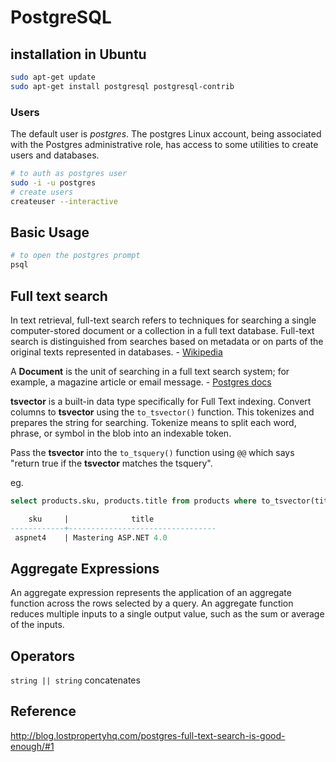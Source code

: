 # PostgreSQL

## installation in Ubuntu

```sh
sudo apt-get update
sudo apt-get install postgresql postgresql-contrib
```

### Users

The default user is *postgres*.
The postgres Linux account, being associated with the Postgres administrative role, has access to some utilities to create users and databases.

```sh
# to auth as postgres user
sudo -i -u postgres
# create users
createuser --interactive
```

## Basic Usage

```sh
# to open the postgres prompt
psql
```




## Full text search

In text retrieval, full-text search refers to techniques for searching 
a single computer-stored document or a collection in a full text database.
Full-text search is distinguished from searches based on metadata or on 
parts of the original texts represented in databases. - [Wikipedia](http://en.wikipedia.org/wiki/Full_text_search)

A **Document** is the unit of searching in a full text search system; 
for example, a magazine article or email message. - [Postgres docs](http://www.postgresql.org/docs/9.3/static/textsearch-intro.html#TEXTSEARCH-DOCUMENT)

**tsvector** is a built-in data type specifically for Full Text indexing. Convert columns to **tsvector** using the `to_tsvector()` function. This tokenizes and prepares the string for searching. Tokenize means to split each word, phrase, or symbol in the blob into an indexable token.

Pass the **tsvector** into the `to_tsquery()` function using `@@` which says "return true if the **tsvector** matches the tsquery". 

eg.
```sql
select products.sku, products.title from products where to_tsvector(title) @@ to_tsquery('Mastering');

    sku     |              title
------------+---------------------------------
 aspnet4    | Mastering ASP.NET 4.0
```


## Aggregate Expressions

An aggregate expression represents the application of an aggregate function across the rows selected by a query. An aggregate function reduces multiple inputs to a single output value, such as the sum or average of the inputs.

## Operators

`string || string` concatenates

## Reference
http://blog.lostpropertyhq.com/postgres-full-text-search-is-good-enough/#1
